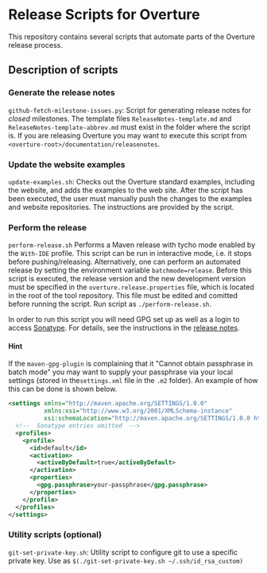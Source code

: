 # Release Scripts for Overture

This repository contains several scripts that automate parts of the Overture release process.

## Description of scripts

### Generate the release notes

`github-fetch-milestone-issues.py`: Script for generating release notes for *closed* milestones. The template files `ReleaseNotes-template.md` and `ReleaseNotes-template-abbrev.md` must exist in the folder where the script is. If you are releasing Overture you may want to execute this script from `<overture-root>/documentation/releasenotes`.

### Update the website examples

`update-examples.sh`: Checks out the Overture standard examples, including the website, and adds the examples to the web site. After the script has been executed, the user must manually push the changes to the examples and website repositories. The instructions are provided by the script.

### Perform the release

`perform-release.sh` Performs a Maven release with tycho mode enabled by the `With-IDE` profile. This script can be run in interactive mode, i.e. it stops before pushing/releasing. Alternatively, one can perform an automated release by setting the environment variable `batchmode=release`. Before this script is executed, the release version and the new development version must be specified in the `overture.release.properties` file, which is located in the root of the tool repository. This file must be edited and comitted before running the script. Run script as `./perform-release.sh`.

In order to run this script you will need GPG set up as well as a login to access [Sonatype](http://oss.sonatype.org). For details, see the instructions in the [release notes](https://github.com/overturetool/overture/wiki/Release-Process).

#### Hint

If the `maven-gpg-plugin` is complaining that it "Cannot obtain passphrase in batch mode" you may want to supply your passphrase via your local settings (stored in the`settings.xml` file in the `.m2` folder). An example of how this can be done is shown below.

```XML
<settings xmlns="http://maven.apache.org/SETTINGS/1.0.0"
          xmlns:xsi="http://www.w3.org/2001/XMLSchema-instance"
          xsi:schemaLocation="http://maven.apache.org/SETTINGS/1.0.0 http://maven.apache.org/xsd/settings-1.0.0.xsd">
  <!--  Sonatype entries omitted  -->
  <profiles>
    <profile>
      <id>default</id>
      <activation>
        <activeByDefault>true</activeByDefault>
      </activation>
      <properties>
        <gpg.passphrase>your-passphrase</gpg.passphrase>
      </properties>
    </profile>
  </profiles>
</settings>

```

### Utility scripts (optional)

`git-set-private-key.sh`: Utility script to configure git to use a specific private key. Use as `$(./git-set-private-key.sh ~/.ssh/id_rsa_custom)`
